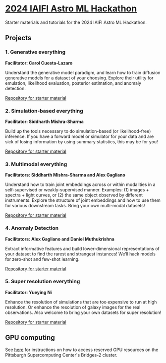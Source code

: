 # [2024 IAIFI Astro ML Hackathon](https://iaifi.org/hackathon.html)

Starter materials and tutorials for the 2024 IAIFI Astro ML Hackathon.

## Projects

### 1. Generative everything
**Facilitator: Carol Cuesta-Lazaro**

Understand the generative model paradigm, and learn how to train diffusion generative models for a dataset of your choosing. Explore their utility for emulation, likelihood evaluation, posterior estimation, and anomaly detection.

[Repository for starter material](https://github.com/florpi/iaifi-hackathon-2024-generative/tree/main)

### 2. Simulation-based everything
**Facilitator: Siddharth Mishra-Sharma**

Build up the tools necessary to do simulation-based (or likelihood-free) inference. If you have a forward model or simulator for your data and are sick of losing information by using summary statistics, this may be for you!

[Repository for starter material](https://github.com/smsharma/iaifi-hackathon-2023/tree/main/sbi)

### 3. Multimodal everything 
**Facilitators: Siddharth Mishra-Sharma and Alex Gagliano**

Understand how to train joint embeddings across or within modalities in a self-supervised or weakly-supervised manner. Examples: (1) images + spectra + light curves, or (2) the same object observed by different instruments. Explore the structure of joint embeddings and how to use them for various downstream tasks. Bring your own multi-modal datasets!

[Repository for starter material](https://github.com/smsharma/iaifi-hackathon-2023/tree/main/multimodal_ssl)

### 4. Anomaly Detection
**Facilitators: Alex Gagliano and Daniel Muthukrishna**

Extract informative features and build lower-dimensional representations of your dataset to find the rarest and strangest instances! We’ll hack models for zero-shot and few-shot learning.

[Repository for starter material](https://github.com/alexandergagliano/iaifi-hackathon-2023/tree/main/anomaly_detection)

### 5. Super resolution everything
**Facilitator: Yueying Ni**

Enhance the resolution of simulations that are too expensive to run at high resolution. Or enhance the resolution of galaxy images for the real observations. Also welcome to bring your own datasets for super resolution!

[Repository for starter material](https://github.com/yueyingn/ML-Hackathon-2024/tree/main)

## GPU computing 

See [here](./computing) for instructions on how to access reserved GPU resources on the Pittsburgh Supercomputing Center's Bridges-2 cluster.
